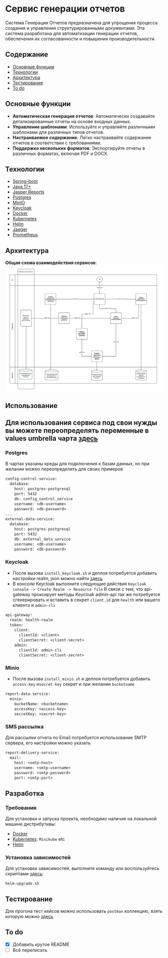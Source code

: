 # Сервис генерации отчетов
Система Генерации Отчетов предназначена для упрощения процесса создания и управления структурированными документами. Эта система разработана для автоматизации генерации отчетов, обеспечения их согласованности и повышения производительности.

## Содержание
- [Основные функции](#основные-функции)
- [Технологии](#технологии)
- [Архитектура](#архитектура)
- [Тестирование](#тестирование)
- [To do](#to-do)

## Основные функции
- **Автоматическая генерация отчетов**: Автоматически создавайте детализированные отчеты на основе входных данных.
- **Управление шаблонами**: Используйте и управляйте различными шаблонами для различных типов отчетов.
- **Настраиваемое содержание**: Легко настраивайте содержание отчетов в соответствии с требованиями.
- **Поддержка нескольких форматов**: Экспортируйте отчеты в различных форматах, включая PDF и DOCX.

## Технологии
- [Spring-boot](https://spring.io/projects/spring-boot/)
- [Java 17+](https://openjdk.org/projects/jdk/)
- [Jasper Reports](https://www.jaspersoft.com/products/jaspersoft-community)
- [Postgres](https://www.postgresql.org/)
- [MinIO](https://min.io/)
- [Keycloak](https://www.keycloak.org/)
- [Docker](https://www.docker.com/)
- [Kubernetes](https://kubernetes.io/)
- [Helm](https://helm.sh/)
- [Jaeger](https://www.jaegertracing.io/)
- [Prometheus](https://prometheus.io/)

## Архитектура
**Общая схема взаимодействия сервисов**:
![alt text](https://github.com/malletmustdie/otus-report-generate-system/blob/main/tech_docs/img/scheme.png)

## Использование
## **Для использования сервиса под свои нужды вы можете переопределять переменные в values umbrella чарта [здесь](https://github.com/malletmustdie/otus-report-generate-system/blob/main/umbrella-chart/values.yaml)**

### **Postgres**
В чартах указаны креды для подключения к базам данных, но при желании можно переопределить для своих примеров
```
config-control-service:
  database:
    host: postgres-postgresql
    port: 5432
    db: config_control_service
    username: <db-username>
    password: <db-password>
...
external-data-service:
  database:
    host: postgres-postgresql
    port: 5432
    db: external_data_service
    username: <db-username>
    password: <db-password>
```
### **Keycloak**
- После вызова `install_keycloak.sh` и деплоя потребуется добавить настройки realm, json можно найти [здесь](https://github.com/malletmustdie/otus-report-generate-system/blob/main/umbrella-chart/keycloak/realm-export.json)
- В консоли Keycloak выполните следующие действия `Keycloak console -> Create Realm -> Resource file`
В связи с тем, что api-gateway проксирует методы Keycloak admin-api так же потребуется сгенерировать и вставить в секрет `client_id` для `health` или вашего клиента и `admin-cli`
```
api-gateway:
  realm: health-realm
  token:
    client:
      clientId: <client>
      clientSecret: <client-secret>
    admin:
      clientId: admin-cli
      clientSecret: <client-secret>
```
### **Minio**
- После вызова `install_minio.sh` и деплоя потребуется добавить `access-key` и`secret-key` секрет и при желании `bucketname` 
```
report-data-service:
  minio:
    bucketName: <bucketname>
    accessKey: <access-key>
    secretKey: <secret-key>
```
### **SMS рассылка**
Для рассылки отчета по Email потребуется использование SMTP сервера, его настройки можно указать 
```
report-delivery-service:
  mail:
    host: <smtp-host>
    username: <smtp-username>
    password: <smtp-password>
    port: <smtp-port>
```

## Разработка

### Требования
Для установки и запуска проекта, необходимо наличие на локальной машине дистрибутивы:
- [Docker](https://www.docker.com/)
- [Kubernetes](https://kubernetes.io/): `Minikube` etc
- [Helm](https://helm.sh/)

### Установка зависимостей
Для установки зависимостей, выполните команду или воспользуйтесь скриптами [здесь](https://github.com/malletmustdie/otus-report-generate-system/blob/main/script):
```
helm-upgrade.sh
```

## Тестирование
Для прогона тест кейсов можно использовать `postman` коллекцию, взять которую можно [здесь](https://github.com/malletmustdie/otus-report-generate-system/blob/main/test-collection-postman)

## To do
- [x] Добавить крутое README
- [ ] Всё переписать